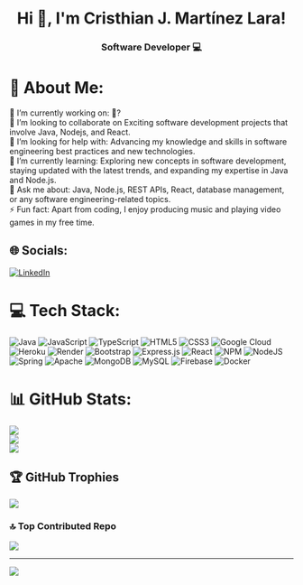 <h1 align="center">Hi 👋, I'm Cristhian J. Martínez Lara!</h1>
<h3 align="center">Software Developer 💻</h3>

# 💫 About Me:
🔭 I’m currently working on: 👀?<br>👯 I’m looking to collaborate on Exciting software development projects that involve Java, Nodejs, and React.<br>🤝 I’m looking for help with: Advancing my knowledge and skills in software engineering best practices and new technologies.<br>🌱 I’m currently learning: Exploring new concepts in software development, staying updated with the latest trends, and expanding my expertise in Java and Node.js.<br>💬 Ask me about: Java, Node.js, REST APIs, React, database management, or any software engineering-related topics.<br>⚡ Fun fact: Apart from coding, I enjoy producing music and playing video games in my free time.


## 🌐 Socials:
[![LinkedIn](https://img.shields.io/badge/LinkedIn-%230077B5.svg?logo=linkedin&logoColor=white)](https://linkedin.com/in/chrisjosuedev) 

# 💻 Tech Stack:
![Java](https://img.shields.io/badge/java-%23ED8B00.svg?style=for-the-badge&logo=openjdk&logoColor=white) ![JavaScript](https://img.shields.io/badge/javascript-%23323330.svg?style=for-the-badge&logo=javascript&logoColor=%23F7DF1E) ![TypeScript](https://img.shields.io/badge/typescript-%23007ACC.svg?style=for-the-badge&logo=typescript&logoColor=white) ![HTML5](https://img.shields.io/badge/html5-%23E34F26.svg?style=for-the-badge&logo=html5&logoColor=white) ![CSS3](https://img.shields.io/badge/css3-%231572B6.svg?style=for-the-badge&logo=css3&logoColor=white) ![Google Cloud](https://img.shields.io/badge/GoogleCloud-%234285F4.svg?style=for-the-badge&logo=google-cloud&logoColor=white) ![Heroku](https://img.shields.io/badge/heroku-%23430098.svg?style=for-the-badge&logo=heroku&logoColor=white) ![Render](https://img.shields.io/badge/Render-%46E3B7.svg?style=for-the-badge&logo=render&logoColor=white) ![Bootstrap](https://img.shields.io/badge/bootstrap-%238511FA.svg?style=for-the-badge&logo=bootstrap&logoColor=white) ![Express.js](https://img.shields.io/badge/express.js-%23404d59.svg?style=for-the-badge&logo=express&logoColor=%2361DAFB) ![React](https://img.shields.io/badge/react-%2320232a.svg?style=for-the-badge&logo=react&logoColor=%2361DAFB) ![NPM](https://img.shields.io/badge/NPM-%23CB3837.svg?style=for-the-badge&logo=npm&logoColor=white) ![NodeJS](https://img.shields.io/badge/node.js-6DA55F?style=for-the-badge&logo=node.js&logoColor=white) ![Spring](https://img.shields.io/badge/spring-%236DB33F.svg?style=for-the-badge&logo=spring&logoColor=white) ![Apache](https://img.shields.io/badge/apache-%23D42029.svg?style=for-the-badge&logo=apache&logoColor=white) ![MongoDB](https://img.shields.io/badge/MongoDB-%234ea94b.svg?style=for-the-badge&logo=mongodb&logoColor=white) ![MySQL](https://img.shields.io/badge/mysql-%2300000f.svg?style=for-the-badge&logo=mysql&logoColor=white) ![Firebase](https://img.shields.io/badge/Firebase-039BE5?style=for-the-badge&logo=Firebase&logoColor=white) ![Docker](https://img.shields.io/badge/docker-%230db7ed.svg?style=for-the-badge&logo=docker&logoColor=white)
# 📊 GitHub Stats:
![](https://github-readme-stats.vercel.app/api?username=chrisjosuedev&theme=tokyonight&hide_border=false&include_all_commits=true&count_private=true)<br/>
![](https://github-readme-streak-stats.herokuapp.com/?user=chrisjosuedev&theme=tokyonight&hide_border=false)<br/>
![](https://github-readme-stats.vercel.app/api/top-langs/?username=chrisjosuedev&theme=tokyonight&hide_border=false&include_all_commits=true&count_private=true&layout=compact)

## 🏆 GitHub Trophies
![](https://github-profile-trophy.vercel.app/?username=chrisjosuedev&theme=tokyonight&no-frame=false&no-bg=false&margin-w=4)

### 🔝 Top Contributed Repo
![](https://github-contributor-stats.vercel.app/api?username=chrisjosuedev&limit=5&theme=dark&combine_all_yearly_contributions=true)

---
[![](https://visitcount.itsvg.in/api?id=chrisjosuedev&icon=1&color=0)](https://visitcount.itsvg.in)

<!-- Proudly created with GPRM ( https://gprm.itsvg.in ) -->


